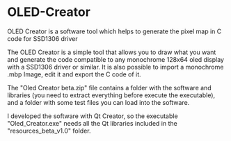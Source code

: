 # OLED-Creator
OLED Creator is a software tool which helps to generate the pixel map in C code for SSD1306 driver

The OLED Creator is a simple tool that allows you to draw what you want and generate the code compatible to any monochrome 128x64 oled display with a SSD1306 driver or similar.
It is also possible to import a monochrome .mbp Image, edit it and export the C code of it.



The "Oled Creator beta.zip" file contains a folder with the software and libraries (you need to extract everything before execute the executable), and a folder with some test files you can load into the software.

I developed the software with Qt Creator, so the executable "Oled_Creator.exe" needs all the Qt libraries included in the "resources_beta_v1.0" folder. 
